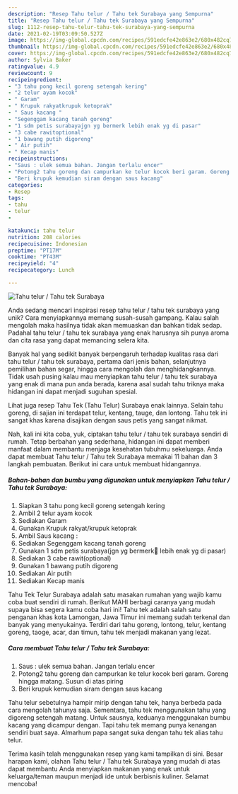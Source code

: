 ```yaml
---
description: "Resep Tahu telur / Tahu tek Surabaya yang Sempurna"
title: "Resep Tahu telur / Tahu tek Surabaya yang Sempurna"
slug: 1112-resep-tahu-telur-tahu-tek-surabaya-yang-sempurna
date: 2021-02-19T03:09:50.527Z
image: https://img-global.cpcdn.com/recipes/591edcfe42e863e2/680x482cq70/tahu-telur-tahu-tek-surabaya-foto-resep-utama.jpg
thumbnail: https://img-global.cpcdn.com/recipes/591edcfe42e863e2/680x482cq70/tahu-telur-tahu-tek-surabaya-foto-resep-utama.jpg
cover: https://img-global.cpcdn.com/recipes/591edcfe42e863e2/680x482cq70/tahu-telur-tahu-tek-surabaya-foto-resep-utama.jpg
author: Sylvia Baker
ratingvalue: 4.9
reviewcount: 9
recipeingredient:
- "3 tahu pong kecil goreng setengah kering"
- "2 telur ayam kocok"
- " Garam"
- " Krupuk rakyatkrupuk ketoprak"
- " Saus kacang "
- "Segenggam kacang tanah goreng"
- "1 sdm petis surabayajgn yg bermerk lebih enak yg di pasar"
- "3 cabe rawitoptional"
- "1 bawang putih digoreng"
- " Air putih"
- " Kecap manis"
recipeinstructions:
- "Saus : ulek semua bahan. Jangan terlalu encer"
- "Potong2 tahu goreng dan campurkan ke telur kocok beri garam. Goreng hingga matang. Susun di atas piring"
- "Beri krupuk kemudian siram dengan saus kacang"
categories:
- Resep
tags:
- tahu
- telur
- 

katakunci: tahu telur  
nutrition: 208 calories
recipecuisine: Indonesian
preptime: "PT17M"
cooktime: "PT43M"
recipeyield: "4"
recipecategory: Lunch

---
```



![Tahu telur / Tahu tek Surabaya](https://img-global.cpcdn.com/recipes/591edcfe42e863e2/680x482cq70/tahu-telur-tahu-tek-surabaya-foto-resep-utama.jpg)

Anda sedang mencari inspirasi resep tahu telur / tahu tek surabaya yang unik? Cara menyiapkannya memang susah-susah gampang. Kalau salah mengolah maka hasilnya tidak akan memuaskan dan bahkan tidak sedap. Padahal tahu telur / tahu tek surabaya yang enak harusnya sih punya aroma dan cita rasa yang dapat memancing selera kita.

Banyak hal yang sedikit banyak berpengaruh terhadap kualitas rasa dari tahu telur / tahu tek surabaya, pertama dari jenis bahan, selanjutnya pemilihan bahan segar, hingga cara mengolah dan menghidangkannya. Tidak usah pusing kalau mau menyiapkan tahu telur / tahu tek surabaya yang enak di mana pun anda berada, karena asal sudah tahu triknya maka hidangan ini dapat menjadi suguhan spesial.

Lihat juga resep Tahu Tek (Tahu Telur) Surabaya enak lainnya. Selain tahu goreng, di sajian ini terdapat telur, kentang, tauge, dan lontong. Tahu tek ini sangat khas karena disajikan dengan saus petis yang sangat nikmat.


Nah, kali ini kita coba, yuk, ciptakan tahu telur / tahu tek surabaya sendiri di rumah. Tetap berbahan yang sederhana, hidangan ini dapat memberi manfaat dalam membantu menjaga kesehatan tubuhmu sekeluarga. Anda dapat membuat Tahu telur / Tahu tek Surabaya memakai 11 bahan dan 3 langkah pembuatan. Berikut ini cara untuk membuat hidangannya.

<!--inarticleads1-->

##### Bahan-bahan dan bumbu yang digunakan untuk menyiapkan Tahu telur / Tahu tek Surabaya:

1. Siapkan 3 tahu pong kecil goreng setengah kering
1. Ambil 2 telur ayam kocok
1. Sediakan  Garam
1. Gunakan  Krupuk rakyat/krupuk ketoprak
1. Ambil  Saus kacang :
1. Sediakan Segenggam kacang tanah goreng
1. Gunakan 1 sdm petis surabaya(jgn yg bermerk🤣 lebih enak yg di pasar)
1. Sediakan 3 cabe rawit(optional)
1. Gunakan 1 bawang putih digoreng
1. Sediakan  Air putih
1. Sediakan  Kecap manis


Tahu Tek Telur Surabaya adalah satu masakan rumahan yang wajib kamu coba buat sendiri di rumah. Berikut MAHI berbagi caranya yang mudah supaya bisa segera kamu coba hari ini! Tahu tek adalah salah satu penganan khas kota Lamongan, Jawa Timur ini memang sudah terkenal dan banyak yang menyukainya. Terdiri dari tahu goreng, lontong, telur, kentang goreng, taoge, acar, dan timun, tahu tek menjadi makanan yang lezat. 

<!--inarticleads2-->

##### Cara membuat Tahu telur / Tahu tek Surabaya:

1. Saus : ulek semua bahan. Jangan terlalu encer
1. Potong2 tahu goreng dan campurkan ke telur kocok beri garam. Goreng hingga matang. Susun di atas piring
1. Beri krupuk kemudian siram dengan saus kacang


Tahu telur sebetulnya hampir mirip dengan tahu tek, hanya berbeda pada cara mengolah tahunya saja. Sementara, tahu tek menggunakan tahu yang digoreng setengah matang. Untuk sausnya, keduanya menggunakan bumbu kacang yang dicampur dengan. Tapi tahu tek memang punya kenangan sendiri buat saya. Almarhum papa sangat suka dengan tahu tek alias tahu telur. 

Terima kasih telah menggunakan resep yang kami tampilkan di sini. Besar harapan kami, olahan Tahu telur / Tahu tek Surabaya yang mudah di atas dapat membantu Anda menyiapkan makanan yang enak untuk keluarga/teman maupun menjadi ide untuk berbisnis kuliner. Selamat mencoba!
